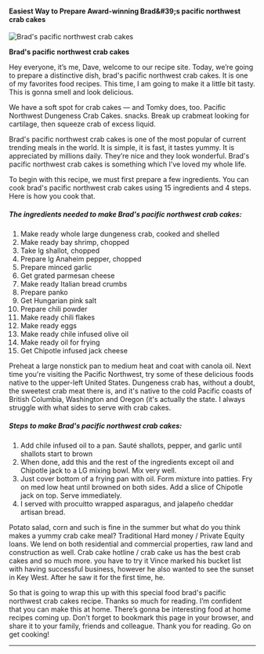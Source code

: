             

#### Easiest Way to Prepare Award-winning Brad&amp;#39;s pacific northwest crab cakes

![Brad's pacific northwest crab cakes](https://img-global.cpcdn.com/recipes/ee2d27bf8eaddcb7/751x532cq70/brads-pacific-northwest-crab-cakes-recipe-main-photo.jpg)

**Brad's pacific northwest crab cakes**

Hey everyone, it’s me, Dave, welcome to our recipe site. Today, we’re going to prepare a distinctive dish, brad's pacific northwest crab cakes. It is one of my favorites food recipes. This time, I am going to make it a little bit tasty. This is gonna smell and look delicious.

We have a soft spot for crab cakes — and Tomky does, too. Pacific Northwest Dungeness Crab Cakes. snacks. Break up crabmeat looking for cartilage, then squeeze crab of excess liquid.

Brad's pacific northwest crab cakes is one of the most popular of current trending meals in the world. It is simple, it is fast, it tastes yummy. It is appreciated by millions daily. They’re nice and they look wonderful. Brad's pacific northwest crab cakes is something which I’ve loved my whole life.

To begin with this recipe, we must first prepare a few ingredients. You can cook brad's pacific northwest crab cakes using 15 ingredients and 4 steps. Here is how you cook that.

##### The ingredients needed to make Brad's pacific northwest crab cakes:

1.  Make ready whole large dungeness crab, cooked and shelled
2.  Make ready bay shrimp, chopped
3.  Take lg shallot, chopped
4.  Prepare lg Anaheim pepper, chopped
5.  Prepare minced garlic
6.  Get grated parmesan cheese
7.  Make ready Italian bread crumbs
8.  Prepare panko
9.  Get Hungarian pink salt
10.  Prepare chili powder
11.  Make ready chili flakes
12.  Make ready eggs
13.  Make ready chile infused olive oil
14.  Make ready oil for frying
15.  Get Chipotle infused jack cheese

Preheat a large nonstick pan to medium heat and coat with canola oil. Next time you're visiting the Pacific Northwest, try some of these delicious foods native to the upper-left United States. Dungeness crab has, without a doubt, the sweetest crab meat there is, and it's native to the cold Pacific coasts of British Columbia, Washington and Oregon (it's actually the state. I always struggle with what sides to serve with crab cakes.

##### Steps to make Brad's pacific northwest crab cakes:

1.  Add chile infused oil to a pan. Sauté shallots, pepper, and garlic until shallots start to brown
2.  When done, add this and the rest of the ingredients except oil and Chipotle jack to a LG mixing bowl. Mix very well.
3.  Just cover bottom of a frying pan with oil. Form mixture into patties. Fry on med low heat until browned on both sides. Add a slice of Chipotle jack on top. Serve immediately.
4.  I served with procuitto wrapped asparagus, and jalapeño cheddar artisan bread.

Potato salad, corn and such is fine in the summer but what do you think makes a yummy crab cake meal? Traditional Hard money / Private Equity loans. We lend on both residential and commercial properties, raw land and construction as well. Crab cake hotline / crab cake us has the best crab cakes and so much more. you have to try it Vince marked his bucket list with having successful business, however he also wanted to see the sunset in Key West. After he saw it for the first time, he.

So that is going to wrap this up with this special food brad's pacific northwest crab cakes recipe. Thanks so much for reading. I’m confident that you can make this at home. There’s gonna be interesting food at home recipes coming up. Don’t forget to bookmark this page in your browser, and share it to your family, friends and colleague. Thank you for reading. Go on get cooking!

* * *